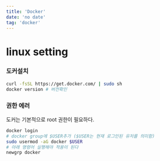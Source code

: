 ```yaml
---
title: 'Docker'
date: 'no date'
tag: 'docker'
---
```


# linux setting

### 도커설치

```bash
curl -fsSL https://get.docker.com/ | sudo sh
docker version # 버전확인
```

### 권한 에러

도커는 기본적으로 root 권한이 필요하다.

```bash
docker login
# docker group에 $USER추가 ($USER는 현재 로그인된 유저를 의미함)
sudo usermod -aG docker $USER
# 아래 명령어 실행해야 적용이 된다
newgrp docker
```
